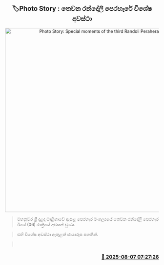 <p align='center'><b><h2 align='center' title='Photo Story: Special moments of the third Randoli Perahera'>🏷Photo Story : තෙවන රන්දෝලි පෙරහැරේ විශේෂ අවස්ථා</h2></b></p>
<p align='center'><img src='https://helakuru.sgp1.cdn.digitaloceanspaces.com/esana/images/lib/dalada-3rd-randoli-photo.jpg' width='600' alt='Photo Story: Special moments of the third Randoli Perahera'></p>

> මහනුවර ශ්‍රී දළදා මාළිගාවේ ඇසළ පෙරහැර මංගල්‍යයේ තෙවන රන්දෝලි පෙරහැර ඊයේ (06) රාත්‍රියේ අවසන් වුණා.

> එහි විශේෂ අවස්ථා ඇතුළත් ඡායාරූප පහතින්.

>  



<h3 align='right'><a href='https://www.helakuru.lk/esana/p/112520/'>📅 2025-08-07 07:27:26</a></h3>
